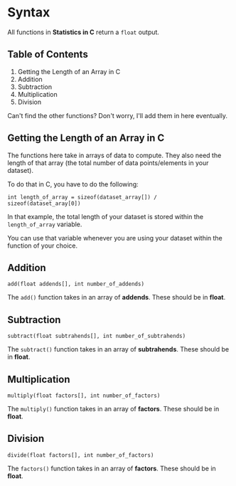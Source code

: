 # Syntax
All functions in **Statistics in C** return a `float` output.

## Table of Contents
1. Getting the Length of an Array in C
2. Addition
3. Subtraction
4. Multiplication
5. Division

Can't find the other functions? Don't worry, I'll add them in here eventually.

## Getting the Length of an Array in C
The functions here take in arrays of data to compute. They also need the length of that array (the total number of data points/elements in your dataset).

To do that in C, you have to do the following:

```
int length_of_array = sizeof(dataset_array[]) / sizeof(dataset_aray[0])
```

In that example, the total length of your dataset is stored within the `length_of_array` variable.

You can use that variable whenever you are using your dataset within the function of your choice.

## Addition
```
add(float addends[], int number_of_addends)
```

The `add()` function takes in an array of **addends**. These should be in **float**.

## Subtraction
```
subtract(float subtrahends[], int number_of_subtrahends)
```

The `subtract()` function takes in an array of **subtrahends**. These should be in **float**.

## Multiplication
```
multiply(float factors[], int number_of_factors)
```

The `multiply()` function takes in an array of **factors**. These should be in **float**.

## Division
```
divide(float factors[], int number_of_factors)
```

The `factors()` function takes in an array of **factors**. These should be in **float**.
